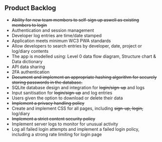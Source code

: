 ## Product Backlog

- ~~Ability for new team members to self-sign up aswell as existing members to login~~   
- Authentication and session management   
- Developer log entries are time/date stamped   
- Application meets minimum WC3 PWA standards   
- Allow developers to search entries by developer, date, project or log/diary contents  
- The app is modelled using: Level 0 data flow diagram, Structure chart & Data dictionary  
- API data sharing 
- 2FA authentication  
- ~~Document and implement an appropriate hashing algorithm for securely storing passwords in the database.~~ 
- SQLite database design and integration for ~~login/sign-up~~ and logs
- Input sanitisation for ~~login/sign-up~~ and log entries
- Users given the option to download or delete their data
- ~~Implement a privacy handling policy~~
- Create and implement CSS for all pages, including ~~sign-up, login,~~ log/diary
- ~~Implement a strict content security policy~~
- Implement server logs to monitor for unusual activity
- Log all failed login attempts and implement a failed login policy, including a strong rate limiting for login page